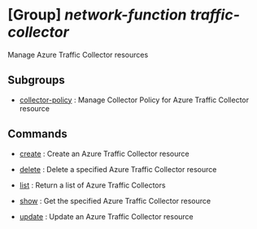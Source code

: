 # [Group] _network-function traffic-collector_

Manage Azure Traffic Collector resources

## Subgroups

- [collector-policy](/Commands/network-function/traffic-collector/collector-policy/readme.md)
: Manage Collector Policy for Azure Traffic Collector resource

## Commands

- [create](/Commands/network-function/traffic-collector/_create.md)
: Create an Azure Traffic Collector resource

- [delete](/Commands/network-function/traffic-collector/_delete.md)
: Delete a specified Azure Traffic Collector resource

- [list](/Commands/network-function/traffic-collector/_list.md)
: Return a list of Azure Traffic Collectors

- [show](/Commands/network-function/traffic-collector/_show.md)
: Get the specified Azure Traffic Collector resource

- [update](/Commands/network-function/traffic-collector/_update.md)
: Update an Azure Traffic Collector resource
